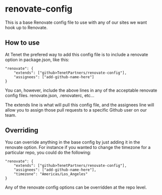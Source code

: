 # renovate-config

This is a base Renovate config file to use with any of our sites we want hook up to Renovate.

## How to use

At Tenet the prefered way to add this config file is to include a renovate option in package.json, like this:

    "renovate": {
        "extends": ["github>TenetPartners/renovate-config"],
        "assignees": ["add-github-name-here"]
    }

You can, however, include the above lines in any of the acceptable renovate config files. renovate.json, .renovaterc, etc...

The extends line is what will pull this config file, and the assignees line will allow you to assign those pull requests to a specific Github user on our team.

## Overriding

You can override anything in the base config by just adding it in the renovate option. For instance if you wanted to change the timezone for a particular repo, you could do the following:

    "renovate": {
        "extends": ["github>TenetPartners/renovate-config"],
        "assignees": ["add-github-name-here"],
        "timezone": "Americas/Los_Angeles"
    }

Any of the renovate config options can be overridden at the repo level.
